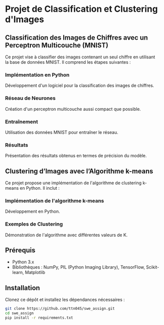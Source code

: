 # Projet de Classification et Clustering d'Images

## Classification des Images de Chiffres avec un Perceptron Multicouche (MNIST)
Ce projet vise à classifier des images contenant un seul chiffre en utilisant la base de données MNIST. Il comprend les étapes suivantes :

### Implémentation en Python
Développement d'un logiciel pour la classification des images de chiffres.

### Réseau de Neurones
Création d'un perceptron multicouche aussi compact que possible.

### Entraînement
Utilisation des données MNIST pour entraîner le réseau.

### Résultats
Présentation des résultats obtenus en termes de précision du modèle.

## Clustering d’Images avec l’Algorithme k-means
Ce projet propose une implémentation de l'algorithme de clustering k-means en Python. Il inclut :

### Implémentation de l'algorithme k-means
Développement en Python.

### Exemples de Clustering
Démonstration de l'algorithme avec différentes valeurs de K.

## Prérequis

- Python 3.x
- Bibliothèques : NumPy, PIL (Python Imaging Library), TensorFlow, Scikit-learn, Matplotlib

## Installation

Clonez ce dépôt et installez les dépendances nécessaires :

```bash
git clone https://github.com/ttn045/swe_assign.git
cd swe_assign
pip install -r requirements.txt